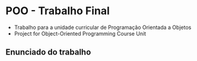 # POO - Trabalho Final
- Trabalho para a unidade curricular de Programação Orientada a Objetos
- Project for Object-Oriented Programming Course Unit

## Enunciado do trabalho

